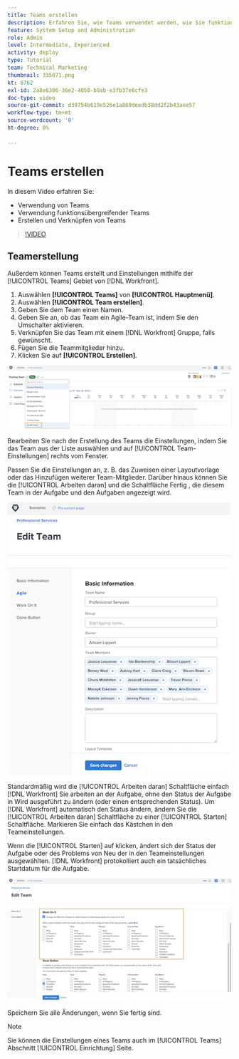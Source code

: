 ```yaml
---
title: Teams erstellen
description: Erfahren Sie, wie Teams verwendet werden, wie Sie funktionsübergreifende Teams verwenden und wie Sie Teams erstellen, um Benutzer zu organisieren und Berechtigungen zu erteilen.
feature: System Setup and Administration
role: Admin
level: Intermediate, Experienced
activity: deploy
type: Tutorial
team: Technical Marketing
thumbnail: 335071.png
kt: 8762
exl-id: 2a8e6306-36e2-4058-b9ab-e3fb37e6cfe3
doc-type: video
source-git-commit: d39754b619e526e1a869deedb38dd2f2b43aee57
workflow-type: tm+mt
source-wordcount: '0'
ht-degree: 0%

---
```


# Teams erstellen

In diesem Video erfahren Sie:

* Verwendung von Teams
* Verwendung funktionsübergreifender Teams
* Erstellen und Verknüpfen von Teams

>[!VIDEO](https://video.tv.adobe.com/v/335071/?quality=12)

## Teamerstellung

Außerdem können Teams erstellt und Einstellungen mithilfe der [!UICONTROL Teams] Gebiet von [!DNL Workfront].

1. Auswählen **[!UICONTROL Teams]** von **[!UICONTROL Hauptmenü]**.
1. Auswählen **[!UICONTROL Team erstellen]**.
1. Geben Sie dem Team einen Namen.
1. Geben Sie an, ob das Team ein Agile-Team ist, indem Sie den Umschalter aktivieren.
1. Verknüpfen Sie das Team mit einem [!DNL Workfront] Gruppe, falls gewünscht.
1. Fügen Sie die Teammitglieder hinzu.
1. Klicken Sie auf **[!UICONTROL Erstellen]**.

![Team-Menü auf [!UICONTROL Teams] page](assets/admin-fund-create-team.png)

Bearbeiten Sie nach der Erstellung des Teams die Einstellungen, indem Sie das Team aus der Liste auswählen und auf [!UICONTROL Team-Einstellungen] rechts vom Fenster.

Passen Sie die Einstellungen an, z. B. das Zuweisen einer Layoutvorlage oder das Hinzufügen weiterer Team-Mitglieder. Darüber hinaus können Sie die [!UICONTROL Arbeiten daran] und die Schaltfläche Fertig , die diesem Team in der Aufgabe und den Aufgaben angezeigt wird.

![[!UICONTROL Team bearbeiten] Fenster](assets/admin-fund-team-settings.png)

Standardmäßig wird die [!UICONTROL Arbeiten daran] Schaltfläche einfach [!DNL Workfront] Sie arbeiten an der Aufgabe, ohne den Status der Aufgabe in Wird ausgeführt zu ändern (oder einen entsprechenden Status). Um [!DNL Workfront] automatisch den Status ändern, ändern Sie die [!UICONTROL Arbeiten daran] Schaltfläche zu einer [!UICONTROL Starten] Schaltfläche. Markieren Sie einfach das Kästchen in den Teameinstellungen.

Wenn die [!UICONTROL Starten] auf klicken, ändert sich der Status der Aufgabe oder des Problems von Neu der in den Teameinstellungen ausgewählten. [!DNL Workfront] protokolliert auch ein tatsächliches Startdatum für die Aufgabe.

![[!UICONTROL Arbeiten daran] Abschnitt [!UICONTROL Team bearbeiten] Fenster](assets/admin-fund-start-button-team.png)

Speichern Sie alle Änderungen, wenn Sie fertig sind.


>[!NOTE]
>
>Sie können die Einstellungen eines Teams auch im [!UICONTROL Teams] Abschnitt [!UICONTROL Einrichtung] Seite.

<!---
learn more URLs
Create a team
Work On It and Done button overview
--->
